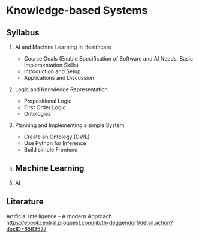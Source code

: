 # Knowledge-based Systems

## Syllabus

1. AI and Machine Learning in Healthcare
    - Course Goals (Enable Specification of Software and AI Needs, Basic Implementation Skills)
    - Introduction and Setup
    - Applications and Discussion

2. Logic and Knowledge Representation
    - Propositional Logic
    - First Order Logic
    - Ontologies

3. Planning and Implementing a simple System
    - Create an Ontology (OWL)
    - Use Python for Inference
    - Build simple Frontend

4. Machine Learning
    -

5. AI



## Literature

Artificial Intelligence - A modern Approach
https://ebookcentral.proquest.com/lib/th-deggendorf/detail.action?docID=6563527
